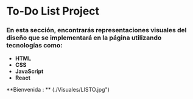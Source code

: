 # To-Do List Project  

### En esta sección, encontrarás representaciones visuales del diseño que se implementará en la página utilizando tecnologías como:  

- **HTML**  
- **CSS**  
- **JavaScript**  
- **React**  

**Bienvenida : **  (./Visuales/LISTO.jpg")



